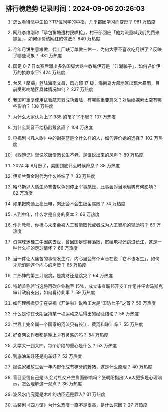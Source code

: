 
## 排行榜趋势 记录时间：2024-09-06 20:26:03
  
  1. 怎么看待高中生拍下117位同学的中指，几乎都因学习而变形？ 961 万热度
    
  2. 网红李维刚称「承包鱼塘遭村民哄抢」，村干部回应「他为流量喊我们免费来抓鱼」，如何评价该网红的做法？ 840 万热度
    
  3. 今年月饼生意难做，代工厂缺订单做三休一，为何大家不喜欢吃月饼了？反映了哪些现象？ 631 万热度
    
  4. 国足 0-7 日本赛后曝出多名国脚大骂主教练伊万是「江湖骗子」，如何评价伊万的执教水平? 424 万热度
    
  5. 台风「摩羯」登陆海南文昌，风力超 17 级，海南岛大部地区出现大暴雨，目前受影响地区具体情况如何？ 227 万热度
    
  6. 我国可重复使用试验航天器成功着陆，有哪些重要意义？对后续探索太空有哪些影响？ 138 万热度
    
  7. 为什么大家认为上了 985 的孩子了不起？ 107 万热度
    
  8. 为什么观音不给杨戬戴紧箍？ 104 万热度
    
  9. 电视剧《凡人歌》中的谢美蓝是个什么样的人，如何评价她的选择？ 102 万热度
    
  10. 《西游记》里说吃唐僧肉长生不老，是谁说出来的风声？ 89 万热度
    
  11. 2024 年 9月份了，美国到底什么时候降息？ 88 万热度
    
  12. 伊斯兰黄金时代为什么终结了？ 83 万热度
    
  13. 哈马斯以人质生命警告以色列停止军事施压，此事会对当地局势有何影响？ 82 万热度
    
  14. 如果把肉通上高压电，肉还会不会生细菌腐败？ 74 万热度
    
  15. 人到中年，什么才是自身的资本？ 66 万热度
    
  16. 作为教师，你担心未来会被人工智能取代或者成为人工智能的辅助吗？ 66 万热度
    
  17. 资深球迷桂二牛因病去世，曾因国足球赛落败，怒砸电视还跳进长江，这是一种什么样的足球情怀？ 66 万热度
    
  18. 当一件让人痛苦的事情发生时，内心里会有个声音在说「它不该发生」，如何才能消除这个内心的声音？ 65 万热度
    
  19. 二郎神的第三只眼跳，是跳财还是跳灾？ 64 万热度
    
  20. 特朗普称若当选将再砍企业税至 15%，成立审查联邦开支工作组并任命马斯克审计政府支出，如何看待此事？ 59 万热度
    
  21. 如何理解撒贝宁在央视《开讲啦》说哈工大是“国防七子”之首？ 59 万热度
    
  22. 什么是你在长期坚持某一项运动之后得出的经验结论？ 58 万热度
    
  23. 世界上完全属一个国家的河流只有长江、黄河和珠江吗？ 55 万热度
    
  24. 好奇网文作者都是晚上才有灵感的吗？ 54 万热度
    
  25. 大学大一到大四，每个阶段的重心是什么？ 53 万热度
    
  26. 到底油车好还是电车好？ 52 万热度
    
  27. 据说家猪放生会一年内野化成有獠牙的野猪，这是什么原理？ 40 万热度
    
  28. 盲目坚信自己是i人会对社交产生负面影响吗？张朝阳指出i人e人更多是心理暗示，怎么理解这一观点？ 36 万热度
    
  29. 波风水门究竟是木叶的功臣还是罪人? 31 万热度
    
  30. 古装剧《四方馆》为什么热度一直不是很高，是什么原因？ 27 万热度
    
